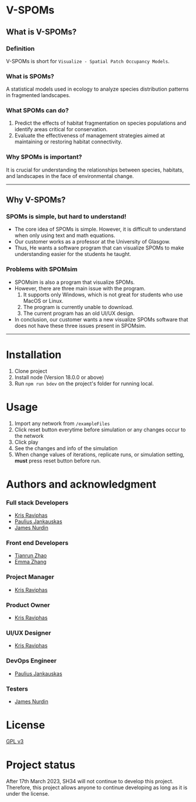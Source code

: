 # V-SPOMs
## What is V-SPOMs?
### Definition
V-SPOMs is short for `Visualize - Spatial Patch Occupancy Models`.

### What is SPOMs?
A statistical models used in ecology to analyze species distribution patterns in fragmented landscapes.

### What SPOMs can do?
1. Predict the effects of habitat fragmentation on species populations and identify areas critical for conservation.
2. Evaluate the effectiveness of management strategies aimed at maintaining or restoring habitat connectivity.

### Why SPOMs is important?
It is crucial for understanding the relationships between species, habitats, and landscapes in the face of environmental change.

---

## Why V-SPOMs? 
### SPOMs is simple, but **hard** to understand!
* The core idea of SPOMs is simple. However, it is difficult to understand when only using text and math equations.
* Our customer works as a professor at the University of Glasgow. 
* Thus, He wants a software program that can visualize SPOMs to make understanding easier for the students he taught.
### Problems with SPOMsim
* SPOMsim is also a program that visualize SPOMs.
* However, there are three main issue with the program.
    1. It supports only Windows, which is not great for students who use MacOS or Linux.
    2. The program is currently unable to download.
    3. The current program has an old UI/UX design.
* In conclusion, our customer wants a new visualize SPOMs software that does not have these three issues present in SPOMsim.

---

# Installation
1. Clone project
2. Install node (Version 18.0.0 or above)
3. Run `npm run bdev` on the project's folder for running local.

# Usage
1. Import any network from `/exampleFiles`
2. Click reset button everytime before simulation or any changes occur to the network
3. Click play
4. See the changes and info of the simulation
5. When change values of iterations, replicate runs, or simulation setting, **must** press reset button before run.

# Authors and acknowledgment
### Full stack Developers
*  [Kris Raviphas](https://www.linkedin.com/in/kris-raviphas/)
*  [Paulius Jankauskas](#)
*  [James Nurdin](#)
### Front end Developers
* [Tianrun Zhao](#)
* [Emma Zhang](#)
### Project Manager
* [Kris Raviphas](https://www.linkedin.com/in/kris-raviphas/)
### Product Owner
* [Kris Raviphas](https://www.linkedin.com/in/kris-raviphas/)
### UI/UX Designer
* [Kris Raviphas](https://www.linkedin.com/in/kris-raviphas/)
### DevOps Engineer
* [Paulius Jankauskas](#)
### Testers
* [James Nurdin](#)

# License
[GPL v3](https://www.gnu.org/licenses/gpl-3.0.en.html)

# Project status
After 17th March 2023, SH34 will not continue to develop this project.<br>
Therefore, this project allows anyone to continue developing as long as it is under the license.
